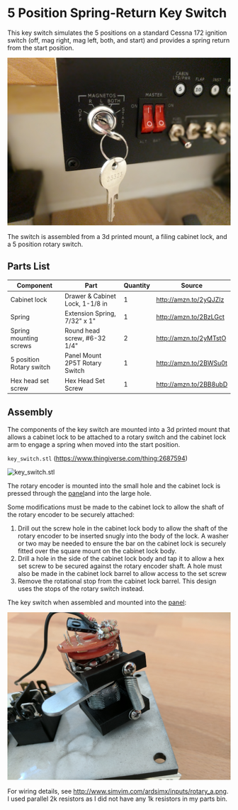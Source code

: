 # 5 Position Spring-Return Key Switch

This key switch simulates the 5 positions on a standard Cessna 172 ignition switch (off, mag right, mag left, both, and start) and provides a spring return from the start position.

![key_switch](images/key_switch.jpg)

The switch is assembled from a 3d printed mount, a filing cabinet lock, and a 5 position rotary switch. 

## Parts List

| Component                | Part                            | Quantity | Source                 |
| ------------------------ | ------------------------------- | -------- | ---------------------- |
| Cabinet lock             | Drawer & Cabinet Lock, 1-1/8 in | 1        | http://amzn.to/2yQJZlz |
| Spring                   | Extension Spring, 7/32" x 1"    | 1        | http://amzn.to/2BzLGct |
| Spring mounting screws   | Round head screw, #6-32 1/4"    | 2        | http://amzn.to/2yMTstO |
| 5 position Rotary switch | Panel Mount 2P5T Rotary Switch  | 1        | http://amzn.to/2BWSu0t |
| Hex head set screw       | Hex Head Set Screw              | 1        | http://amzn.to/2BB8ubD |

## Assembly

The components of the key switch are mounted into a 3d printed mount that allows a cabinet lock to be attached to a rotary switch and the cabinet lock arm to engage a spring when moved into the start position.

`key_switch.stl` (https://www.thingiverse.com/thing:2687594)

![key_switch.stl](https://cdn.thingiverse.com/renders/5a/88/6d/c2/59/c6c4b9057df0631dab33539f41e4be01_preview_featured.jpg)

The rotary encoder is mounted into the small hole and the cabinet lock is pressed through the [panel](../)and into the large hole.

Some modifications must be made to the cabinet lock to allow the shaft of the rotary encoder to be securely attached:

1. Drill out the screw hole in the cabinet lock body to allow the shaft of the rotary encoder to be inserted snugly into the body of the lock. A washer or two may be needed to ensure the bar on the cabinet lock is securely fitted over the square mount on the cabinet lock body.
2. Drill a hole in the side of the cabinet lock body and tap it to allow a hex set screw to be secured against the rotary encoder shaft. A hole must also be made in the cabinet lock barrel to allow access to the set screw
3. Remove the rotational stop from the cabinet lock barrel. This design uses the stops of the rotary switch instead.

The key switch when assembled and mounted into the [panel](../):

![key_switch_mounted](images/key_switch_mounted.jpg)

For wiring details, see http://www.simvim.com/ardsimx/inputs/rotary_a.png. I used parallel 2k resistors as I did not have any 1k resistors in my parts bin.
